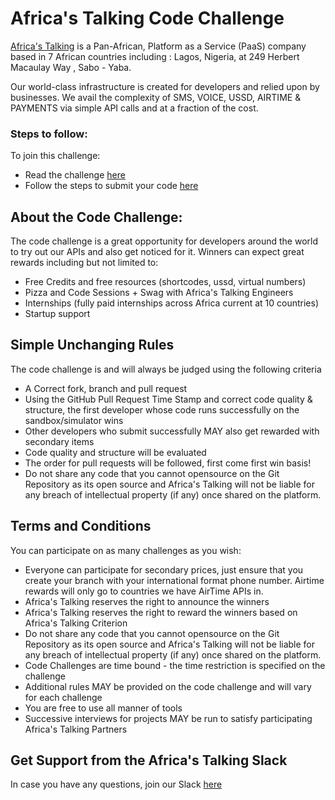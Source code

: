 # Africa's Talking Code Challenge  
[Africa's Talking](https://africastalking.com/) is a Pan-African, Platform as a Service (PaaS) company based in 7 African countries including : Lagos, Nigeria, at 249 Herbert Macaulay Way , Sabo - Yaba.

Our world-class infrastructure is created for developers and relied upon by businesses. We avail the complexity of SMS, VOICE, USSD, AIRTIME & PAYMENTS via simple API calls and at a fraction of the cost.

### Steps to follow:
To join this challenge:
  - Read the challenge [here](http://atdevoutreach.viewdocs.io/CodeChallengeOAU2306/CodeChallengeOAU2306/)
  - Follow the steps to submit your code [here](http://atdevoutreach.viewdocs.io/CodeChallengeOAU2306/CodeChallengeSteps/)

## About the Code Challenge:
The code challenge is a great opportunity for developers around the world to try out our APIs and also get noticed for it.
Winners can expect great rewards including but not limited to:
  - Free Credits and free resources (shortcodes, ussd, virtual numbers)
  - Pizza and Code Sessions + Swag with Africa's Talking Engineers
  - Internships (fully paid internships across Africa current at 10 countries)
  - Startup support

## Simple Unchanging Rules
The code challenge is and will always be judged using the following criteria
  - A Correct fork, branch and pull request
  - Using the GitHub Pull Request Time Stamp and correct code quality & structure, the first developer whose code runs successfully on the sandbox/simulator wins
  - Other developers who submit successfully MAY also get rewarded with secondary items
  - Code quality and structure will be evaluated
  - The order for pull requests will be followed, first come first win basis!
  - Do not share any code that you cannot opensource on the Git Repository as its open source and Africa's Talking will not be liable for any breach of intellectual property (if any) once shared on the platform.

## Terms and Conditions
You can participate on as many challenges as you wish:
  - Everyone can participate for secondary prices, just ensure that you create your branch with your international format phone number. Airtime rewards will only go to countries we have AirTime APIs in.
  - Africa's Talking reserves the right to announce the winners
  - Africa's Talking reserves the right to reward the winners based on Africa's Talking Criterion
  - Do not share any code that you cannot opensource on the Git Repository as its open source and Africa's Talking will not be liable for any breach of intellectual property (if any) once shared on the platform.
  - Code Challenges are time bound - the time restriction is specified on the challenge
  - Additional rules MAY be provided on the code challenge and will vary for each challenge
  - You are free to use all manner of tools
  - Successive interviews for projects MAY be run to satisfy participating Africa's Talking Partners

## Get Support from the Africa's Talking Slack
In case you have any questions, join our Slack [here](https://slackin-africastalking.now.sh/)
